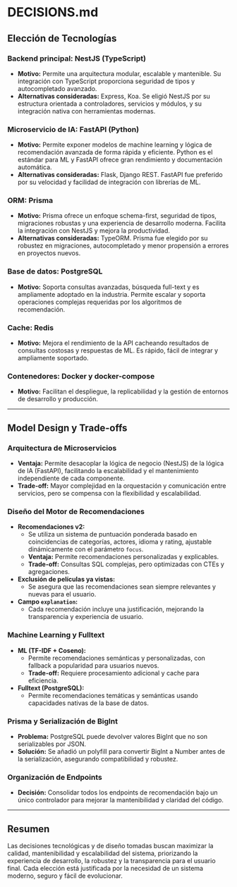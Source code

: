 # DECISIONS.md

## Elección de Tecnologías

### Backend principal: NestJS (TypeScript)
- **Motivo:** Permite una arquitectura modular, escalable y mantenible. Su integración con TypeScript proporciona seguridad de tipos y autocompletado avanzado.
- **Alternativas consideradas:** Express, Koa. Se eligió NestJS por su estructura orientada a controladores, servicios y módulos, y su integración nativa con herramientas modernas.

### Microservicio de IA: FastAPI (Python)
- **Motivo:** Permite exponer modelos de machine learning y lógica de recomendación avanzada de forma rápida y eficiente. Python es el estándar para ML y FastAPI ofrece gran rendimiento y documentación automática.
- **Alternativas consideradas:** Flask, Django REST. FastAPI fue preferido por su velocidad y facilidad de integración con librerías de ML.

### ORM: Prisma
- **Motivo:** Prisma ofrece un enfoque schema-first, seguridad de tipos, migraciones robustas y una experiencia de desarrollo moderna. Facilita la integración con NestJS y mejora la productividad.
- **Alternativas consideradas:** TypeORM. Prisma fue elegido por su robustez en migraciones, autocompletado y menor propensión a errores en proyectos nuevos.

### Base de datos: PostgreSQL
- **Motivo:** Soporta consultas avanzadas, búsqueda full-text y es ampliamente adoptado en la industria. Permite escalar y soporta operaciones complejas requeridas por los algoritmos de recomendación.

### Cache: Redis
- **Motivo:** Mejora el rendimiento de la API cacheando resultados de consultas costosas y respuestas de ML. Es rápido, fácil de integrar y ampliamente soportado.

### Contenedores: Docker y docker-compose
- **Motivo:** Facilitan el despliegue, la replicabilidad y la gestión de entornos de desarrollo y producción.

---

## Model Design y Trade-offs

### Arquitectura de Microservicios
- **Ventaja:** Permite desacoplar la lógica de negocio (NestJS) de la lógica de IA (FastAPI), facilitando la escalabilidad y el mantenimiento independiente de cada componente.
- **Trade-off:** Mayor complejidad en la orquestación y comunicación entre servicios, pero se compensa con la flexibilidad y escalabilidad.

### Diseño del Motor de Recomendaciones
- **Recomendaciones v2:**
  - Se utiliza un sistema de puntuación ponderada basado en coincidencias de categorías, actores, idioma y rating, ajustable dinámicamente con el parámetro `focus`.
  - **Ventaja:** Permite recomendaciones personalizadas y explicables.
  - **Trade-off:** Consultas SQL complejas, pero optimizadas con CTEs y agregaciones.
- **Exclusión de películas ya vistas:**
  - Se asegura que las recomendaciones sean siempre relevantes y nuevas para el usuario.
- **Campo `explanation`:**
  - Cada recomendación incluye una justificación, mejorando la transparencia y experiencia de usuario.

### Machine Learning y Fulltext
- **ML (TF-IDF + Coseno):**
  - Permite recomendaciones semánticas y personalizadas, con fallback a popularidad para usuarios nuevos.
  - **Trade-off:** Requiere procesamiento adicional y cache para eficiencia.
- **Fulltext (PostgreSQL):**
  - Permite recomendaciones temáticas y semánticas usando capacidades nativas de la base de datos.

### Prisma y Serialización de BigInt
- **Problema:** PostgreSQL puede devolver valores BigInt que no son serializables por JSON.
- **Solución:** Se añadió un polyfill para convertir BigInt a Number antes de la serialización, asegurando compatibilidad y robustez.

### Organización de Endpoints
- **Decisión:** Consolidar todos los endpoints de recomendación bajo un único controlador para mejorar la mantenibilidad y claridad del código.

---

## Resumen

Las decisiones tecnológicas y de diseño tomadas buscan maximizar la calidad, mantenibilidad y escalabilidad del sistema, priorizando la experiencia de desarrollo, la robustez y la transparencia para el usuario final. Cada elección está justificada por la necesidad de un sistema moderno, seguro y fácil de evolucionar.
